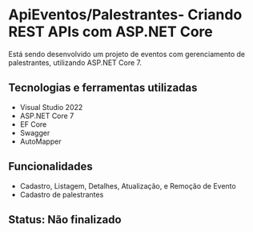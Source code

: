 # ApiEventos/Palestrantes- Criando REST APIs com ASP.NET Core

Está sendo desenvolvido um projeto de eventos com gerenciamento de palestrantes, utilizando ASP.NET Core 7.

## Tecnologias e ferramentas utilizadas
- Visual Studio 2022
- ASP.NET Core 7
- EF Core
- Swagger
- AutoMapper


## Funcionalidades
- Cadastro, Listagem, Detalhes, Atualização, e Remoção de Evento
- Cadastro de palestrantes

## Status: Não finalizado
